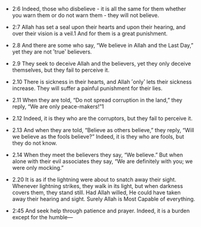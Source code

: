 - 2:6 Indeed, those who disbelieve - it is all the same for them whether you warn them or do not warn them - they will not believe.

- 2:7 Allah has set a seal upon their hearts and upon their hearing, and over their vision is a veil.1 And for them is a great punishment.

- 2.8 And there are some who say, “We believe in Allah and the Last Day,” yet they are not ˹true˺ believers.

- 2.9 They seek to deceive Allah and the believers, yet they only deceive themselves, but they fail to perceive it.


- 2.10 There is sickness in their hearts, and Allah ˹only˺ lets their sickness increase. They will suffer a painful punishment for their lies.


- 2.11 When they are told, “Do not spread corruption in the land,” they reply, “We are only peace-makers!”1


- 2.12 Indeed, it is they who are the corruptors, but they fail to perceive it.


- 2.13 And when they are told, “Believe as others believe,” they reply, “Will we believe as the fools believe?” Indeed, it is they who are fools, but they do not know.


- 2.14 When they meet the believers they say, “We believe.” But when alone with their evil associates they say, “We are definitely with you; we were only mocking.”


- 2.20 It is as if the lightning were about to snatch away their sight. Whenever lightning strikes, they walk in its light, but when darkness covers them, they stand still. Had Allah willed, He could have taken away their hearing and sight. Surely Allah is Most Capable of everything.


- 2:45 And seek help through patience and prayer. Indeed, it is a burden except for the humble—

